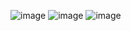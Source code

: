 ![image](https://user-images.githubusercontent.com/55615788/138127692-e20359f1-a3e1-443c-9272-2bab80acd719.png)
  ![image](https://user-images.githubusercontent.com/55615788/138126947-e09cac89-006a-4f75-a24c-12690f71b518.png)
  ![image](https://user-images.githubusercontent.com/55615788/138127008-57f5952b-097a-4b88-b128-0d32a6ad8977.png)
